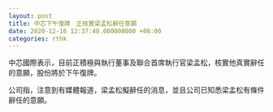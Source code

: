 ```yaml
---
layout: post
title: 中芯下午復牌　正核實梁孟松辭任意願
date: 2020-12-16 12:37:40.000000000 +08:00
categories: rthk
---
```


中芯國際表示，目前正積極與執行董事及聯合首席執行官梁孟松，核實他真實辭任的意願，股份將於下午復牌。

公司指，注意到有媒體報道，梁孟松擬辭任的消息，並且公司已知悉梁孟松有條件辭任的意願。
